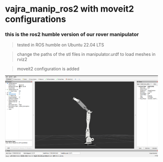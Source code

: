 # vajra_manip_ros2 with moveit2 configurations

### this is the ros2 humble version of our rover manipulator

> tested in ROS humble on Ubuntu 22.04 LTS

> change the paths of the stl files in manipulator.urdf to load meshes in rviz2

> moveit2 configuration is added

![Alt text](Screenshot.png)
